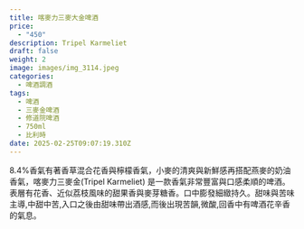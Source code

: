 ```yaml
---
title: 喀麥力三麥大金啤酒
price:
  - "450"
description: Tripel Karmeliet
draft: false
weight: 2
image: images/img_3114.jpeg
categories:
  - 啤酒調酒
tags:
  - 啤酒
  - 三麥金啤酒
  - 修道院啤酒
  - 750ml
  - 比利時
date: 2025-02-25T09:07:19.310Z
---
```

8.4%香氣有著香草混合花香與檸檬香氣，小麥的清爽與新鮮感再搭配燕麥的奶油香氣，喀麥力三麥金(Tripel Karmeliet) 是一款香氣非常豐富與口感柔順的啤酒。 表層有花香、近似荔枝風味的甜果香與麥芽糖香。口中膨發細緻持久。甜味與苦味主導,中甜中苦,入口之後由甜味帶出酒感,而後出現苦韻,微酸,回香中有啤酒花辛香的氣息。